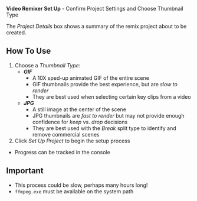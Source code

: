 **Video Remixer Set Up** - Confirm Project Settings and Choose Thumbnail Type

The _Project Details_ box shows a summary of the remix project about to be created.

## How To Use
1. Choose a _Thumbnail Type_:
    - **_GIF_**
        - A 10X sped-up animated GIF of the entire scene
        - GIF thumbnails provide the best experience, but are _slow to render_
        - They are best used when selecting certain key clips from a video
    - **_JPG_**
        - A still image at the center of the scene
        - JPG thumbnails are _fast to render_ but may not provide enough confidence for _keep_ vs. _drop_ decisions
        - They are best used with the _Break_ split type to identify and remove commercial scenes
1. Click _Set Up Project_ to begin the setup process
- Progress can be tracked in the console

## Important
- This process could be slow, perhaps many hours long!
- `ffmpeg.exe` must be available on the system path
